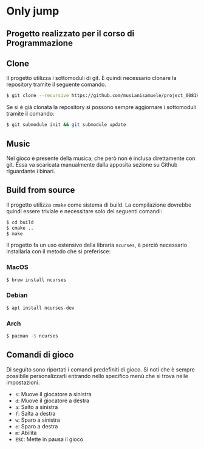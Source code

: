 # Only jump

## Progetto realizzato per il corso di Programmazione

## Clone
Il progetto utilizza i sottomoduli di git. È quindi necessario clonare la 
repository tramite il seguente comando.
```sh
$ git clone --recursive https://github.com/musianisamuele/project_00819.git
```
Se si è già clonata la repository si possono sempre aggiornare i sottomoduli 
tramite il comando:
```sh
$ git submodule init && git submodule update
```

## Music
Nel gioco è presente della musica, che però non è inclusa direttamente con git.
Essa va scaricata manualmente dalla apposita sezione su Github riguardante i 
binari.

## Build from source

Il progetto utilizza `cmake` come sistema di build. La compilazione dovrebbe
quindi essere triviale e necessitare solo dei seguenti comandi:
```sh
$ cd build
$ cmake .. 
$ make
```
Il progetto fa un uso estensivo della libraria `ncurses`, è perciò necessario
installarla con il metodo che si preferisce:

### MacOS

```sh
$ brew install ncurses
```

### Debian

```sh
$ apt install ncurses-dev
```

### Arch

```sh
$ pacman -S ncurses
```

## Comandi di gioco
Di seguito sono riportati i comandi predefiniti di gioco. Si noti che è sempre
possibile personalizzarli entrando nello specifico menù che si trova nelle
impostazioni.

- `s`: Muove il giocatore a sinistra
- `d`: Muove il giocatore a destra
- `a`: Salto a sinistra
- `f`: Salta a destra
- `w`: Sparo a sinistra
- `e`: Sparo a destra
- `m`: Abilità
- `ESC`: Mette in pausa il gioco
